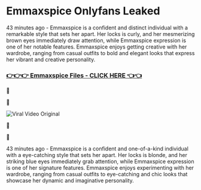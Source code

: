 # Emmaxspice Onlyfans Leaked

<p>43 minutes ago - Emmaxspice is a confident and distinct individual with a remarkable style that sets her apart. Her locks is curly, and her mesmerizing brown eyes immediately draw attention, while Emmaxspice expression is one of her notable features. Emmaxspice enjoys getting creative with her wardrobe, ranging from casual outfits to bold and elegant looks that express her vibrant and creative personality.</p><p>
<h3><a href="https://fansleaks.com-getfree.pro/emmaxspice" rel="nofollow">👉👉👉 Emmaxspice Files - CLICK HERE 👈👈</a></h3>
<p>🔻</p>
<p>🔻</p> <p>
<a href="https://fansleaks.com-getfree.pro/emmaxspice" rel="nofollow"><img src="https://i.imgur.com/0ZbtXZ5.gif" alt="Viral Video Original" style="max-width: 100%; display: inline-block;" data-target="animated-image.originalImage"></a>
<p>🔻</p>
<p>🔻</p> <p>43 minutes ago - Emmaxspice is a confident and one-of-a-kind individual with a eye-catching style that sets her apart. Her locks is blonde, and her striking blue eyes immediately grab attention, while Emmaxspice expression is one of her signature features. Emmaxspice enjoys experimenting with her wardrobe, ranging from casual outfits to eye-catching and chic looks that showcase her dynamic and imaginative personality.</p>